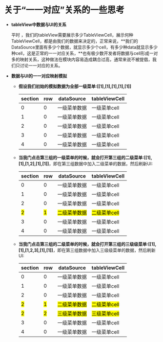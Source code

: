 

# 关于“一一对应”关系的一些思考

* **tableView中数据与UI的关系**

	平时 ，我们的tableView需要展示多少TableViewCell，展示何种TableViewCell，都是由我们的数据来决定的，正常来说，**我们的DataSource里面有多少个数据，就显示多少个cell，有多少种data就显示多少种cell，这是正常的一一对应关系，**也有极少数开发者将数据与cell形成一对多的映射关系，这种做法在模块内容易造成耦合过高，通常来说不被提倡，我们只讨论一一对应的关系。

* **数据与UI的一一对应映射模拟**



	* **假设我们初始的模拟数据为全部一级菜单:[[1],[1],[1],[1],[1]]**

		section    |  row |    dataSource | tableViewCell |
		----------|------|-------------|---------------|
		0            |0     |  一级菜单数据 | 一级菜单cell   |
		1            |0     |  一级菜单数据 | 一级菜单cell   |
		2            |0     |  一级菜单数据 | 一级菜单cell   |
		3            |0     |  一级菜单数据 | 一级菜单cell   |
		4            |0     |  一级菜单数据 | 一级菜单cell   |


	* **当我门点击第三组的一级菜单的时候，就会打开第三组的二级菜单:[[1],[1],[1,2],[1],[1]]**，即在第三组数据中加入二级菜单的数据，然后刷新UI:


		section    |  row |    dataSource | tableViewCell |
		----------|------|-------------|---------------|
		0            |0     |  一级菜单数据 | 一级菜单cell   |
		1            |0     |  一级菜单数据 | 一级菜单cell   |
		2            |0     |  一级菜单数据 | 一级菜单cell   |
		<mark>2</mark>            |<mark>1</mark>     |  <mark>二级菜单数据</mark> | <mark>二级菜单cell</mark>   |
		3            |0     |  一级菜单数据 | 一级菜单cell   |
		4            |0     |  一级菜单数据 | 一级菜单cell   |


	* **当我门点击第三组的二级菜单的时候，就会打开第三组的三级级菜单:[[1],[1],[1,2,3],[1],[1]]**，即在第三组数据中加入三级级菜单的数据，然后刷新UI:

		section    |  row |    dataSource | tableViewCell |
		----------|------|-------------|---------------|
		0            |0     |  一级菜单数据 | 一级菜单cell   |
		1            |0     |  一级菜单数据 | 一级菜单cell   |
		2            |0     |  一级菜单数据 | 一级菜单cell   |
		<mark>2</mark>            |<mark>1</mark>     |  <mark>二级菜单数据</mark> | <mark>二级菜单cell</mark>   |
		<mark>2</mark>            |<mark>2</mark>     |  <mark>三级菜单数据</mark> | <mark>三级菜单cell</mark>   |
		3            |0     |  一级菜单数据 | 一级菜单cell   |
		4            |0     |  一级菜单数据 | 一级菜单cell   |

